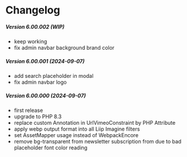 Changelog
=========

##### Version 6.00.002 (WIP)
 * keep working
 * fix admin navbar background brand color

##### Version 6.00.001 (2024-09-07)
 * add search placeholder in modal
 * fix admin navbar logo

##### Version 6.00.000 (2024-09-07)
 * first release
 * upgrade to PHP 8.3
 * replace custom Annotation in UrlVimeoConstraint by PHP Attribute
 * apply webp output format into all Liip Imagine filters
 * set AssetMapper usage instead of WebpackEncore
 * remove bg-transparent from newsletter subscription from due to bad placeholder font color reading

